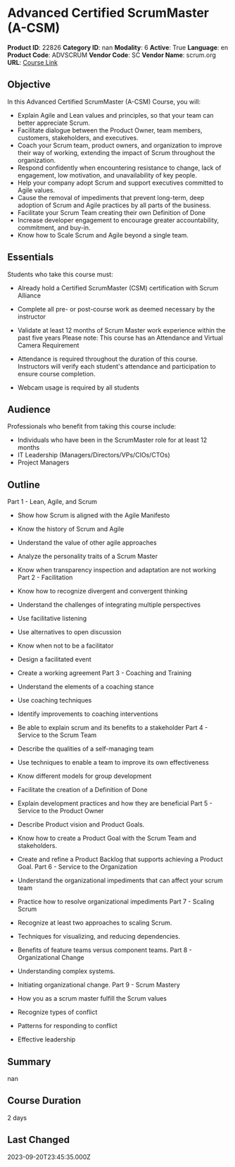 # Advanced Certified ScrumMaster (A-CSM)

**Product ID**: 22826
**Category ID**: nan
**Modality**: 6
**Active**: True
**Language**: en
**Product Code**: ADVSCRUM
**Vendor Code**: SC
**Vendor Name**: scrum.org
**URL**: [Course Link](https://www.fastlaneus.com/course/scrum-advscrum)

## Objective
In this Advanced Certified ScrumMaster (A-CSM) Course, you will:



- Explain Agile and Lean values and principles, so that your team can better appreciate Scrum.
- Facilitate dialogue between the Product Owner, team members, customers, stakeholders, and executives.
- Coach your Scrum team, product owners, and organization to improve their way of working, extending the impact of Scrum throughout the organization.
- Respond confidently when encountering resistance to change, lack of engagement, low motivation, and unavailability of key people.
- Help your company adopt Scrum and support executives committed to Agile values.
- Cause the removal of impediments that prevent long-term, deep adoption of Scrum and Agile practices by all parts of the business.
- Facilitate your Scrum Team creating their own Definition of Done
- Increase developer engagement to encourage greater accountability, commitment, and buy-in.
- Know how to Scale Scrum and Agile beyond a single team.

## Essentials
Students who take this course must:



- Already hold a Certified ScrumMaster (CSM) certification with Scrum Alliance
- Complete all pre- or post-course work as deemed necessary by the instructor
- Validate at least 12 months of Scrum Master work experience within the past five years
Please note: This course has an Attendance and Virtual Camera Requirement



- Attendance is required throughout the duration of this course. Instructors will verify each student's attendance and participation to ensure course completion.
- Webcam usage is required by all students

## Audience
Professionals who benefit from taking this course include:



- Individuals who have been in the ScrumMaster role for at least 12 months
- IT Leadership (Managers/Directors/VPs/CIOs/CTOs)
- Project Managers

## Outline
Part 1 - Lean, Agile, and Scrum


- Show how Scrum is aligned with the Agile Manifesto
- Know the history of Scrum and Agile
- Understand the value of other agile approaches
- Analyze the personality traits of a Scrum Master
- Know when transparency inspection and adaptation are not working
Part 2 - Facilitation


- Know how to recognize divergent and convergent thinking
- Understand the challenges of integrating multiple perspectives
- Use facilitative listening
- Use alternatives to open discussion
- Know when not to be a facilitator
- Design a facilitated event
- Create a working agreement
Part 3 - Coaching and Training


- Understand the elements of a coaching stance
- Use coaching techniques
- Identify improvements to coaching interventions
- Be able to explain scrum and its benefits to a stakeholder
Part 4 - Service to the Scrum Team


- Describe the qualities of a self-managing team
- Use techniques to enable a team to improve its own effectiveness
- Know different models for group development
- Facilitate the creation of a Definition of Done
- Explain development practices and how they are beneficial
Part 5 - Service to the Product Owner


- Describe Product vision and Product Goals.
- Know how to create a Product Goal with the Scrum Team and stakeholders.
- Create and refine a Product Backlog that supports achieving a Product Goal.
Part 6 - Service to the Organization


- Understand the organizational impediments that can affect your scrum team
- Practice how to resolve organizational impediments
Part 7 - Scaling Scrum


- Recognize at least two approaches to scaling Scrum.
- Techniques for visualizing, and reducing dependencies.
- Benefits of feature teams versus component teams.
Part 8 - Organizational Change


- Understanding complex systems.
- Initiating organizational change.
Part 9 - Scrum Mastery


- How you as a scrum master fulfill the Scrum values
- Recognize types of conflict
- Patterns for responding to conflict
- Effective leadership

## Summary
nan

## Course Duration
2 days

## Last Changed
2023-09-20T23:45:35.000Z

